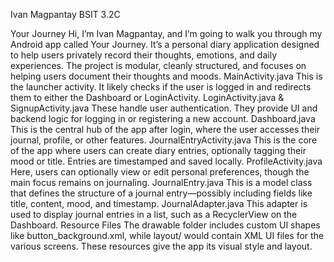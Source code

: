 Ivan Magpantay
BSIT 3.2C

Your Journey
Hi, I’m Ivan Magpantay, and I’m going to walk you through my Android app called Your Journey. It’s a personal diary application designed to help users privately record their thoughts, emotions, and daily experiences. The project is modular, cleanly structured, and focuses on helping users document their thoughts and moods. 
MainActivity.java
This is the launcher activity. It likely checks if the user is logged in and redirects them to either the Dashboard or LoginActivity.
LoginActivity.java & SignupActivity.java
These handle user authentication. They provide UI and backend logic for logging in or registering a new account.
Dashboard.java
This is the central hub of the app after login, where the user accesses their journal, profile, or other features.
JournalEntryActivity.java
This is the core of the app where users can create diary entries, optionally tagging their mood or title. Entries are timestamped and saved locally.
ProfileActivity.java
Here, users can optionally view or edit personal preferences, though the main focus remains on journaling.
JournalEntry.java
This is a model class that defines the structure of a journal entry—possibly including fields like title, content, mood, and timestamp.
JournalAdapter.java
This adapter is used to display journal entries in a list, such as a RecyclerView on the Dashboard.
Resource Files
The drawable folder includes custom UI shapes like button_background.xml, while layout/ would contain XML UI files for the various screens. These resources give the app its visual style and layout.







